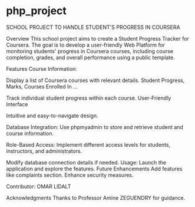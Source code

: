 # php_project

SCHOOL PROJECT TO HANDLE STUDENT'S PROGRESS IN COURSERA

Overview
This school project aims to create a Student Progress Tracker for Coursera. The goal is to develop a user-friendly Web Platform for monitoring students' progress in Coursera courses, including course completion, grades, and overall performance using a public template.

Features
Course Information:

Display a list of Coursera courses with relevant details.
Student Progress, Marks, Courses Enrolled In ... 

Track individual student progress within each course.
User-Friendly Interface

Intuitive and easy-to-navigate design.

Database Integration:
Use phpmyadmin to store and retrieve student and course information.

Role-Based Access:
Implement different access levels for students, instructors, and administrators.



Modify database connection details if needed.
Usage:
Launch the application and explore the features.
Future Enhancements
Add features like complaints section.
Enhance security measures.


Contributor:
OMAR LIDALT 

Acknowledgments
Thanks to Professor Amine ZEGUENDRY for guidance.
